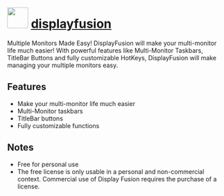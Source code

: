 # <img src="https://cdn.rawgit.com/chocolatey/chocolatey-coreteampackages/f56efd049430c377faefa58416806532ec0461b9/icons/displayfusion.png" width="48" height="48"/> [displayfusion](https://chocolatey.org/packages/displayfusion)


Multiple Monitors Made Easy! DisplayFusion will make your multi-monitor life much easier! With powerful features like Multi-Monitor Taskbars, TitleBar Buttons and fully customizable HotKeys, DisplayFusion will make managing your multiple monitors easy.

## Features
- Make your multi-monitor life much easier
- Multi-Monitor taskbars
- TitleBar buttons
- Fully customizable functions

## Notes
- Free for personal use
- The free license is only usable in a personal and non-commercial context. Commercial use of Display Fusion requires the purchase of a license.

